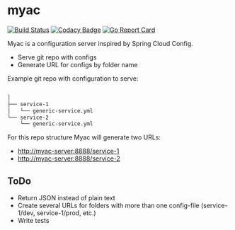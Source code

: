 # myac

[![Build Status](https://travis-ci.org/ignatev/myac.svg?branch=master)](https://travis-ci.org/ignatev/myac)
[![Codacy Badge](https://api.codacy.com/project/badge/Grade/ac02cfb27fb04d6a84e0ccbceb232f53)](https://www.codacy.com/project/iskander.ignatev/myac/dashboard?utm_source=github.com&amp;utm_medium=referral&amp;utm_content=ignatev/myac&amp;utm_campaign=Badge_Grade_Dashboard)
[![Go Report Card](https://goreportcard.com/badge/github.com/ignatev/myac)](https://goreportcard.com/report/github.com/ignatev/myac)

Myac is a configuration server inspired by Spring Cloud Config.

* Serve git repo with configs
* Generate URL for configs by folder name

Example git repo with configuration to serve:

```bash

│
├── service-1
│   └── generic-service.yml
└── service-2
    └── generic-service.yml

```

For this repo structure Myac will generate two URLs:

* <http://myac-server:8888/service-1>
* <http://myac-server:8888/service-2>

## ToDo

* Return JSON instead of plain text
* Create several URLs for folders with more than one config-file (service-1/dev, service-1/prod, etc.)
* Write tests
